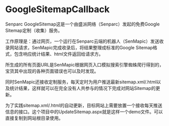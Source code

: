 GoogleSitemapCallback
=====================

Senparc GoogleSitemap这是一个由盛派网络（Senparc）发起的免费Google Sitemap定制（收集）服务。

工作原理是：通过网页，一个运行在Senparc云端的机器人（SenMapic）发送收录网站请求，SenMapic完成收录后，将结果整理成标准的Google Sitemap格式，包含响应统计结果、html文件返回给请求方。

所生成的所有页面URL是SenMapic根据网页入口模拟搜索引擎蜘蛛爬行得到的，宝货其中出现的各种页面错误也可以及时发现。

同时SenMapic还接收定制服务，每天定时为用户推送最新sitemap.xml/.html以及统计结果，这样就可以在完全没有人共参与的情况下完成对网站Sitemap的更新。

为了实践sitemap.xml/.html的自动更新，目标网站上需要放置一个接收每天推送信息的接口。这个项目中的UpdateSitemap.aspx就是这样一个demo文件。可以直接复制到网站根目录使用。
